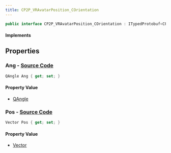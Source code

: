 ```yaml
---
title: CP2P_VRAvatarPosition_COrientation
---
```


```csharp
public interface CP2P_VRAvatarPosition_COrientation : ITypedProtobuf<CP2P_VRAvatarPosition_COrientation>, INativeHandle
```

#### Implements

## Properties

### **Ang** - [Source Code](https://github.com/swiftly-solution/swiftlys2/blob/main/managed/src/SwiftlyS2.Generated/Protobufs/Interfaces/CP2P_VRAvatarPosition_COrientation.cs#L16)

```csharp
QAngle Ang { get; set; }
```

#### Property Value

- [QAngle](/docs/api/shared/natives/qangle)

### **Pos** - [Source Code](https://github.com/swiftly-solution/swiftlys2/blob/main/managed/src/SwiftlyS2.Generated/Protobufs/Interfaces/CP2P_VRAvatarPosition_COrientation.cs#L13)

```csharp
Vector Pos { get; set; }
```

#### Property Value

- [Vector](/docs/api/shared/natives/vector)


